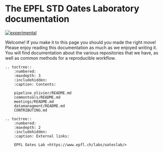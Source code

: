 # The EPFL STD Oates Laboratory documentation

[![experimental](http://badges.github.io/stability-badges/dist/experimental.svg)](http://github.com/badges/stability-badges)

Welcome! If you make it to this page you should you made the right move!
Please enjoy reading this documentation as much as we enjoyed writing it. You will find documentation about the various repositories that we have, as well as common methods for a reproducible workflow.

[starterkit]: https://epfl-std.github.io/documentation

```{eval-rst}
.. toctree::
    :numbered:
    :maxdepth: 3
    :includehidden:
    :caption: Contents:

    pipeline_olivier/README.md
    commontools/README.md
    meetings/README.md
    datamanagment/README.md
    CONTRIBUTING.md

.. toctree::
    :numbered:
    :maxdepth: 2
    :includehidden:
    :caption: External links:

    EPFL Oates Lab <https://www.epfl.ch/labs/oateslab/>
```
